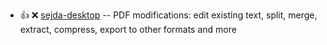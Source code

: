 - :+1: :x:  [sejda-desktop](https://sejda-cdn.com/downloads/sejda-desktop_7.0.8_amd64.deb)  --	PDF modifications: edit existing text, split, merge, extract, compress, export to other formats and more
